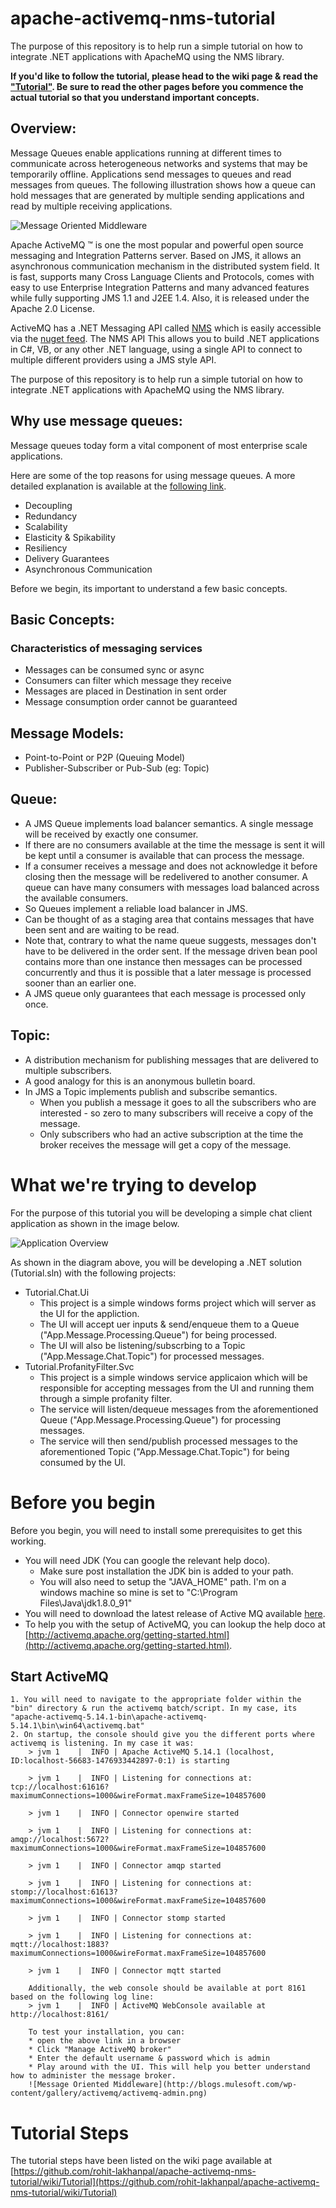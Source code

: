 # apache-activemq-nms-tutorial
The purpose of this repository is to help run a simple tutorial on how to integrate .NET applications with ApacheMQ using the NMS library. 

**If you'd like to follow the tutorial, please head to the wiki page & read the ["Tutorial"](https://github.com/rohit-lakhanpal/apache-activemq-nms-tutorial/wiki/Tutorial). Be sure to read the other pages before you commence the actual tutorial so that you understand important concepts.**

## Overview:
Message Queues enable applications running at different times to communicate across heterogeneous networks and systems that may be temporarily offline. Applications send messages to queues and read messages from queues. The following illustration shows how a queue can hold messages that are generated by multiple sending applications and read by multiple receiving applications.

![Message Oriented Middleware](https://i-msdn.sec.s-msft.com/dynimg/IC52920.jpeg)


Apache ActiveMQ ™ is one the most popular and powerful open source messaging and Integration Patterns server. Based on JMS, it allows an asynchronous communication mechanism in the distributed system field. It is fast, supports many Cross Language Clients and Protocols, comes with easy to use Enterprise Integration Patterns and many advanced features while fully supporting JMS 1.1 and J2EE 1.4. Also, it is released under the Apache 2.0 License.

ActiveMQ has a .NET Messaging API called [NMS](https://activemq.apache.org/nms/) which is easily accessible via the [nuget feed](https://www.nuget.org/packages/Apache.NMS.ActiveMQ/). The NMS API This allows you to build .NET applications in C#, VB, or any other .NET language, using a single API to connect to multiple different providers using a JMS style API. 

The purpose of this repository is to help run a simple tutorial on how to integrate .NET applications with ApacheMQ using the NMS library. 

## Why use message queues:
Message queues today form a vital component of most enterprise scale applications. 

Here are some of the top reasons for using message queues. A more detailed explanation is available at the [following link](https://www.iron.io/top-10-uses-for-message-queue/).
* Decoupling 
* Redundancy 
* Scalability 
* Elasticity & Spikability
* Resiliency 
* Delivery Guarantees
* Asynchronous Communication

Before we begin, its important to understand a few basic concepts.

## Basic Concepts: 
### Characteristics of messaging services
* Messages can be consumed sync or async
* Consumers can filter which message they receive
* Messages are placed in Destination in sent order
* Message consumption order cannot be guaranteed

## Message Models:
* Point-to-Point or P2P (Queuing Model)
* Publisher-Subscriber or Pub-Sub (eg: Topic)

## Queue:
* A JMS Queue implements load balancer semantics. A single message will be received by exactly one consumer.
* If there are no consumers available at the time the message is sent it will be kept until a consumer is available that can process the message.
* If a consumer receives a message and does not acknowledge it before closing then the message will be redelivered to another consumer. A queue can have many consumers with messages load balanced across the available consumers.
* So Queues implement a reliable load balancer in JMS.
* Can be thought of as a staging area that contains messages that have been sent and are waiting to be read.
* Note that, contrary to what the name queue suggests, messages don't have to be delivered in the order sent. If the message driven bean pool contains more than one instance then messages can be processed concurrently and thus it is possible that a later message is processed sooner than an earlier one.
* A JMS queue only guarantees that each message is processed only once.

## Topic:
* A distribution mechanism for publishing messages that are delivered to multiple subscribers.
* A good analogy for this is an anonymous bulletin board.
* In JMS a Topic implements publish and subscribe semantics.
    * When you publish a message it goes to all the subscribers who are interested - so zero to many subscribers will receive a copy of the message.
    * Only subscribers who had an active subscription at the time the broker receives the message will get a copy of the message.

# What we're trying to develop
For the purpose of this tutorial you will be developing a simple chat client application as shown in the image below.

![Application Overview](https://raw.githubusercontent.com/rohit-lakhanpal/apache-activemq-nms-tutorial/master/images/application-overview.png)

As shown in the diagram above, you will be developing a .NET solution (Tutorial.sln) with the following projects:
* Tutorial.Chat.Ui
    * This project is a simple windows forms project which will server as the UI for the appliction.
    * The UI will accept uer inputs & send/enqueue them to a Queue ("App.Message.Processing.Queue") for being processed.
    * The UI will also be listening/subscrbing to a Topic ("App.Message.Chat.Topic") for processed messages.
* Tutorial.ProfanityFilter.Svc
    * This project is a simple windows service applicaion which will be responsible for accepting messages from the UI and running them through a simple profanity filter.
    * The service will listen/dequeue messages from the aforementioned Queue ("App.Message.Processing.Queue") for processing messages.
    * The service will then send/publish processed messages to the aforementioned Topic ("App.Message.Chat.Topic") for being consumed by the UI.

# Before you begin
Before you begin, you will need to install some prerequisites to get this working.
* You will need JDK (You can google the relevant help doco).
    * Make sure post installation the JDK bin is added to your path.
    * You will also need to setup the "JAVA_HOME" path. I'm on a windows machine so mine is set to "C:\Program Files\Java\jdk1.8.0_91"
* You will need to download the latest release of Active MQ available [here](http://activemq.apache.org/download.html).
* To help you with the setup of ActiveMQ, you can lookup the help doco at [http://activemq.apache.org/getting-started.html](http://activemq.apache.org/getting-started.html).

## Start ActiveMQ
    1. You will need to navigate to the appropriate folder within the "bin" directory & run the activemq batch/script. In my case, its "apache-activemq-5.14.1-bin\apache-activemq-5.14.1\bin\win64\activemq.bat"
    2. On startup, the console should give you the different ports where activemq is listening. In my case it was:
        > jvm 1    |  INFO | Apache ActiveMQ 5.14.1 (localhost, ID:localhost-56683-1476933442897-0:1) is starting

        > jvm 1    |  INFO | Listening for connections at: tcp://localhost:61616?maximumConnections=1000&wireFormat.maxFrameSize=104857600

        > jvm 1    |  INFO | Connector openwire started

        > jvm 1    |  INFO | Listening for connections at: amqp://localhost:5672?maximumConnections=1000&wireFormat.maxFrameSize=104857600

        > jvm 1    |  INFO | Connector amqp started

        > jvm 1    |  INFO | Listening for connections at: stomp://localhost:61613?maximumConnections=1000&wireFormat.maxFrameSize=104857600

        > jvm 1    |  INFO | Connector stomp started

        > jvm 1    |  INFO | Listening for connections at: mqtt://localhost:1883?maximumConnections=1000&wireFormat.maxFrameSize=104857600

        > jvm 1    |  INFO | Connector mqtt started

        Additionally, the web console should be available at port 8161 based on the following log line:
        > jvm 1    |  INFO | ActiveMQ WebConsole available at http://localhost:8161/
        
        To test your installation, you can:
        * open the above link in a browser
        * Click "Manage ActiveMQ broker"
        * Enter the default username & password which is admin
        * Play around with the UI. This will help you better understand how to administer the message broker.
        ![Message Oriented Middleware](http://blogs.mulesoft.com/wp-content/gallery/activemq/activemq-admin.png)

# Tutorial Steps
The tutorial steps have been listed on the wiki page available at [https://github.com/rohit-lakhanpal/apache-activemq-nms-tutorial/wiki/Tutorial](https://github.com/rohit-lakhanpal/apache-activemq-nms-tutorial/wiki/Tutorial)





